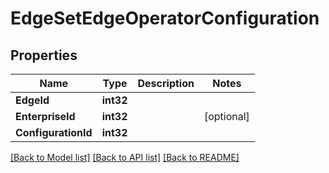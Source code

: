 # EdgeSetEdgeOperatorConfiguration

## Properties

Name | Type | Description | Notes
------------ | ------------- | ------------- | -------------
**EdgeId** | **int32** |  | 
**EnterpriseId** | **int32** |  | [optional] 
**ConfigurationId** | **int32** |  | 

[[Back to Model list]](../README.md#documentation-for-models) [[Back to API list]](../README.md#documentation-for-api-endpoints) [[Back to README]](../README.md)


